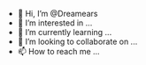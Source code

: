 - 👋 Hi, I’m @Dreamears
- 👀 I’m interested in ...
- 🌱 I’m currently learning ...
- 💞️ I’m looking to collaborate on ...
- 📫 How to reach me ...

<!---
Dreamears/Dreamears is a ✨ special ✨ repository because its `README.md` (this file) appears on your GitHub profile.
You can click the Preview link to take a look at your changes.
--->
